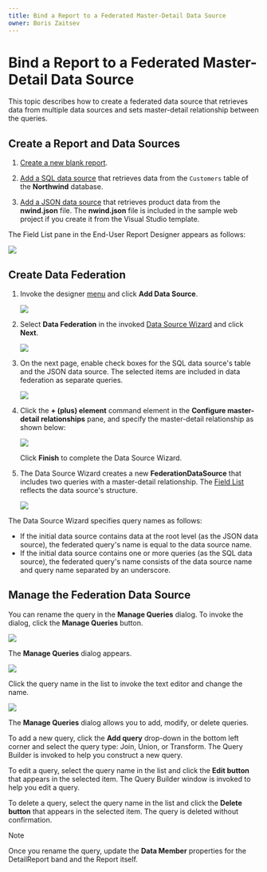 ```yaml
---
title: Bind a Report to a Federated Master-Detail Data Source
owner: Boris Zaitsev
---
```

# Bind a Report to a Federated Master-Detail Data Source

This topic describes how to create a federated data source that retrieves data from multiple data sources and sets master-detail relationship between the queries.

## Create a Report and Data Sources

1. [Create a new blank report](../../../articles/report-designer/report-designer-tools/report-wizard/empty-report.md).

2. [Add a SQL data source](../../../articles/report-designer/bind-to-data/bind-a-report-to-a-database.md) that retrieves data from the `Customers` table of the **Northwind** database.

3. [Add a JSON data source](../../../articles/report-designer/bind-to-data/bind-a-report-to-json-data.md) that retrieves product data from the **nwind.json** file. The **nwind.json** file is included in the sample web project if you create it from the Visual Studio template.

The Field List pane in the End-User Report Designer appears as follows:

![](../../../images/eurd-web-federated-datasource-master-detail-field-list-before.png)

## Create Data Federation

1. Invoke the designer [menu](../report-designer-tools/menu.md) and click **Add Data Source**.

   ![](../../../images/eurd-web-data-source-menu.png) 


1. Select **Data Federation** in the invoked [Data Source Wizard](../report-designer-tools/data-source-wizard.md) and click **Next**.

    ![](../../../images/eurd-web-data-source-wizard-select-data-federation.png)

1.  On the next page, enable check boxes for the SQL data source's table and the JSON data source. The selected items are included in data federation as separate queries.

    ![](../../../images/eurd-web-data-federation-wizard-select-source-queries.png)

1. Click the **+ (plus) element** command element in the **Configure master-detail relationships** pane, and specify the master-detail relationship as shown below:

    ![](../../../images/eurd-web-data-federation-master-detail-relationship.png)
    
    Click **Finish** to complete the Data Source Wizard.

1. The Data Source Wizard creates a new **FederationDataSource** that includes two queries with a master-detail relationship. The [Field List](../../../articles/report-designer/report-designer-tools/ui-panels/field-list.md) reflects the data source's structure.

    ![](../../../images/eurd-web-data-federation-master-detail-field-list.png)

The Data Source Wizard specifies query names as follows:
* If the initial data source contains data at the root level (as the JSON data source), the federated query's name is equal to the data source name.
* If the initial data source contains one or more queries (as the SQL data source), the federated query's name consists of the data source name and query name separated by an underscore.

## Manage the Federation Data Source

You can rename the query in the **Manage Queries** dialog. To invoke the dialog, click the **Manage Queries** button.

![](../../../images/eurd-web-data-federation-master-detail-rename-query.png)

The **Manage Queries** dialog appears.

![](../../../images/eurd-web-data-federation-master-detail-manage-queries-dialog.png)

Click the query name in the list to invoke the text editor and change the name.

![](../../../images/eurd-web-data-federation-master-detail-manage-queries-dialog-change-name.png)

The **Manage Queries** dialog allows you to add, modify, or delete queries.

To add a new query, click the **Add query** drop-down in the bottom left corner and select the
query type: Join, Union, or Transform. The Query Builder is invoked to help you construct a new query.

To edit a query, select the query name in the list and click the **Edit button** that appears in the selected item. The Query Builder window is invoked to help you edit a query.

To delete a query, select the query name in the list and click the **Delete button** that appears in the selected item. The query is deleted without confirmation.

> [!NOTE]
> Once you rename the query, update the **Data Member** properties for the DetailReport band and the Report itself.



